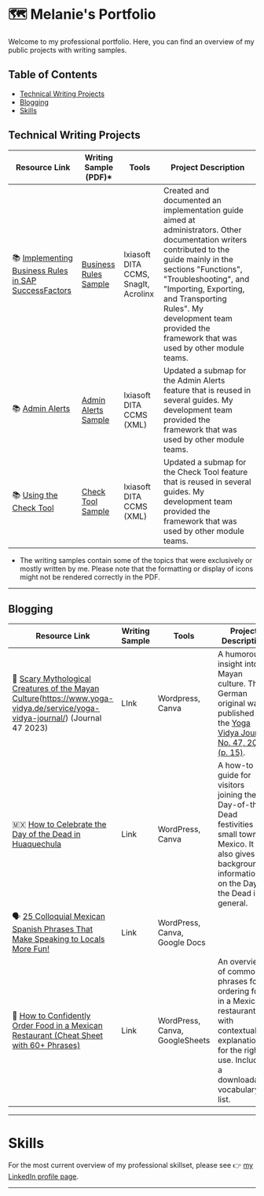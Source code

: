 # 🗺 Melanie's Portfolio

Welcome to my professional portfolio. Here, you can find an overview of my public projects with writing samples. 

## Table of Contents
- [Technical Writing Projects](#technical-writing-projects)
- [Blogging](#blogging)
- [Skills](#skills)


## Technical Writing Projects

| Resource Link | Writing Sample (PDF)* | Tools | Project Description | 
|---|---|---|---|
| 📚 [Implementing Business Rules in SAP SuccessFactors](https://help.sap.com/docs/successfactors-platform/implementing-business-rules-in-sap-successfactors/introduction-to-business-rules) | [Business Rules Sample](documents/WritingSample_BusinessRules.pdf) | Ixiasoft DITA CCMS, SnagIt, Acrolinx | Created and documented an implementation guide aimed at administrators. Other documentation writers contributed to the guide mainly in the sections "Functions", "Troubleshooting", and "Importing, Exporting, and Transporting Rules". My development team provided the framework that was used by other module teams. |
| 📚 [Admin Alerts](https://help.sap.com/docs/successfactors-platform/using-admin-center/admin-alerts) | [Admin Alerts Sample](documents/WritingSample_AdminAlerts.pdf) | Ixiasoft DITA CCMS (XML) | Updated a submap for the Admin Alerts feature that is reused in several guides. My development team provided the framework that was used by other module teams. |
| 📚 [Using the Check Tool](https://help.sap.com/docs/successfactors-platform/using-check-tool/using-check-tool-to-solve-issues?locale=en-US) | [Check Tool Sample](documents/WritingSample_CheckTool.pdf) | Ixiasoft DITA CCMS (XML) | Updated a submap for the Check Tool feature that is reused in several guides. My development team provided the framework that was used by other module teams. |

* The writing samples contain some of the topics that were exclusively or mostly written by me. Please note that the formatting or display of icons might not be rendered correctly in the PDF.
  
***


## Blogging

| Resource Link | Writing Sample | Tools | Project Description | 
|---|---|---|---|
| 🗿 [Scary Mythological Creatures of the Mayan Culture](https://melmextravel.com/mythological-creatures-of-the-mayan-culture/)(https://www.yoga-vidya.de/service/yoga-vidya-journal/) (Journal 47 2023) | LInk | Wordpress, Canva | A humorous insight into Mayan culture. The German original was published in the [Yoga Vidya Journal No. 47, 2023 (p. 15)](https://www.yoga-vidya.de/service/yoga-vidya-journal/). |
| 🇲🇽 [How to Celebrate the Day of the Dead in Huaquechula](https://melmextravel.com/how-to-celebrate-day-of-the-dead-in-huaquechula/) | Link | WordPress, Canva | A how-to guide for visitors joining the Day-of-the-Dead festivities in a small town in Mexico. It also gives background information on the Day of the Dead in general. |
| 🗣️ [25 Colloquial Mexican Spanish Phrases That Make Speaking to Locals More Fun!](https://melmextravel.com/colloquial-mexican-spanish-phrases/)| Link | WordPress, Canva, Google Docs |  |
| 🌮 [How to Confidently Order Food in a Mexican Restaurant (Cheat Sheet with 60+ Phrases)](https://melmextravel.com/how-to-order-food-in-a-mexican-restaurant/) | Link | WordPress, Canva, GoogleSheets | An overview of common phrases for ordering food in a Mexican restaurant with contextual explanations for the right use. Includes a downloadable vocabulary list. |



***

# Skills 
For the most current overview of my professional skillset, please see 👉 [my LinkedIn profile page](https://www.linkedin.com/in/melaniesagasser/).


***


